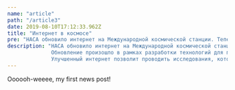 ```yaml
---
name: "article"
path: "/article3"
date: 2019-08-10T17:12:33.962Z
title: "Интернет в космосе"
pre: "НАСА обновило интернет на Международной космической станции. Теперь экипаж МКС сможет передавать данные со скоростью 600 Мбит/с — это быстрее, чем почти у любого человека на Земле. Обновление произошло в рамках разработки технологий для передачи данных с окололунной станции Lunar Orbital Platform-Gateway. "
description: "НАСА обновило интернет на Международной космической станции. Теперь экипаж МКС сможет передавать данные со скоростью 600 Мбит/с — это быстрее, чем почти у любого человека на Земле.              
              Обновление произошло в рамках разработки технологий для передачи данных с окололунной станции Lunar Orbital Platform-Gateway. Инженеры НАСА модифицировали станции приема на Земле и установили новые процессоры на МКС, чтобы увеличить скорость соединения.
              Улучшенный интернет позволит проводить исследования, которые требуют большего объёма данных, и отсылать на Землю снимки в высоком разрешении. Одновременно можно будет передавать информацию о 40 исследованиях."
---
```


Oooooh-weeee, my first news post!